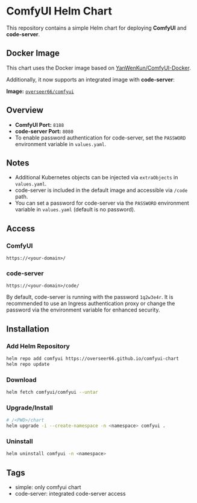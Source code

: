 # ComfyUI Helm Chart

This repository contains a simple Helm chart for deploying **ComfyUI** and **code-server**.

## Docker Image

This chart uses the Docker image based on [YanWenKun/ComfyUI-Docker](https://github.com/YanWenKun/ComfyUI-Docker).

Additionally, it now supports an integrated image with **code-server**:

**Image:** [`overseer66/comfyui`](https://hub.docker.com/r/overseer66/comfyui)

## Overview

- **ComfyUI Port:** `8188`
- **code-server Port:** `8080`
- To enable password authentication for code-server, set the `PASSWORD` environment variable in `values.yaml`.

## Notes

- Additional Kubernetes objects can be injected via `extraObjects` in `values.yaml`.
- code-server is included in the default image and accessible via `/code` path.
- You can set a password for code-server via the `PASSWORD` environment variable in `values.yaml` (default is no password).

## Access

### ComfyUI

```
https://<your-domain>/
```

### code-server

```
https://<your-domain>/code/
```
By default, code-server is running with the password `1q2w3e4r`. It is recommended to use an Ingress authentication proxy or change the password via the environment variable for enhanced security.

## Installation

### Add Helm Repository

```bash
helm repo add comfyui https://overseer66.github.io/comfyui-chart
helm repo update
```

### Download

```bash
helm fetch comfyui/comfyui --untar
```

### Upgrade/Install

```bash
# /<PWD>/chart
helm upgrade -i --create-namespace -n <namespace> comfyui .
```

### Uninstall

```bash
helm uninstall comfyui -n <namespace>
```

## Tags

- simple: only comfyui chart
- code-server: integrated code-server access
